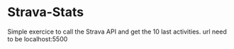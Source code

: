 # Strava-Stats

Simple exercice to call the Strava API and get the 10 last activities.
url need to be localhost:5500

